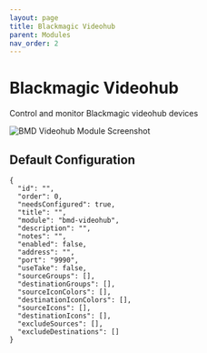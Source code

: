 ```yaml
---
layout: page
title: Blackmagic Videohub
parent: Modules
nav_order: 2
---
```


# Blackmagic Videohub

Control and monitor Blackmagic videohub devices

![BMD Videohub Module Screenshot](/assets/images/screenshots/module-bmd-videohub.png)

## Default Configuration

```
{
  "id": "",
  "order": 0,
  "needsConfigured": true,
  "title": "",
  "module": "bmd-videohub",
  "description": "",
  "notes": "",
  "enabled": false,
  "address": "",
  "port": "9990",
  "useTake": false,
  "sourceGroups": [],
  "destinationGroups": [],
  "sourceIconColors": [],
  "destinationIconColors": [],
  "sourceIcons": [],
  "destinationIcons": [],
  "excludeSources": [],
  "excludeDestinations": []
}
```

